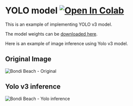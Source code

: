 # YOLO model <a href="https://colab.research.google.com/github/zonghaowang/nb/blob/master/yolo/yolo.ipynb" target="_parent"><img src="https://colab.research.google.com/assets/colab-badge.svg" alt="Open In Colab"/></a>


This is an example of implementing YOLO v3 model. 

The model weights can be [downloaded here](https://drive.google.com/file/d/16eO9o4rclD929LHweCPW_-7HjKfNKVnA/view?usp=sharing).

Here is an example of image inference using Yolo v3 model.

## Original Image

![Bondi Beach - Original](bondi.jpg "Bondi Beach")

## Yolo v3 inference

![Bondi Beach - Yolo inference](yolo_bondi.jpg "Bondi Beach - YOLO v3")



